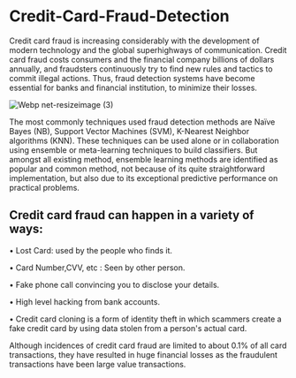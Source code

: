 # Credit-Card-Fraud-Detection

Credit card fraud is increasing considerably with the development of modern technology and the global superhighways of communication. Credit card fraud costs consumers and the financial company billions of dollars annually, and fraudsters continuously try to find new rules and tactics to commit illegal actions. Thus, fraud detection systems have become essential for banks and financial institution, to minimize their losses. 

![Webp net-resizeimage (3)](https://user-images.githubusercontent.com/38343027/67157586-c4b7fe00-f34b-11e9-94f4-eccbd5e98c8a.jpg)

The most commonly techniques used fraud detection methods are Naïve Bayes (NB), Support Vector Machines (SVM), K-Nearest Neighbor algorithms (KNN). These techniques can be used alone or in collaboration using ensemble or meta-learning techniques to build classifiers. But amongst all existing method, ensemble learning methods are identified as popular and common method, not because of its quite straightforward implementation, but also due to its exceptional predictive performance on practical problems.

## Credit card fraud can happen in a variety of ways:

• Lost Card: used by the people who finds it.
  
• Card Number,CVV, etc : Seen by other person.
  
• Fake phone call convincing you to disclose your details.
  
• High level hacking from bank accounts.
    
• Credit card cloning is a form of identity theft in which scammers create a fake credit card by using data stolen from a        person's actual card.
  
Although incidences of credit card fraud are limited to about 0.1% of all card transactions, they have resulted in huge financial losses as the fraudulent transactions have been large value transactions. 
